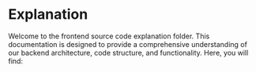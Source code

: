 # Explanation

Welcome to the frontend source code explanation folder. This documentation is designed to provide a comprehensive understanding of our backend architecture, code structure, and functionality. Here, you will find: